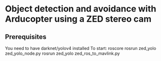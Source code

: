# Object detection and avoidance with Arducopter using a ZED stereo cam 
## Prerequisites
You need to have darknet/yolov4 installed
To start:
roscore
rosrun zed_yolo zed_yolo_node.py
rosrun zed_yolo zed_ros_to_mavlink.py
